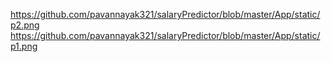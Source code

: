 https://github.com/pavannayak321/salaryPredictor/blob/master/App/static/p2.png
https://github.com/pavannayak321/salaryPredictor/blob/master/App/static/p1.png
